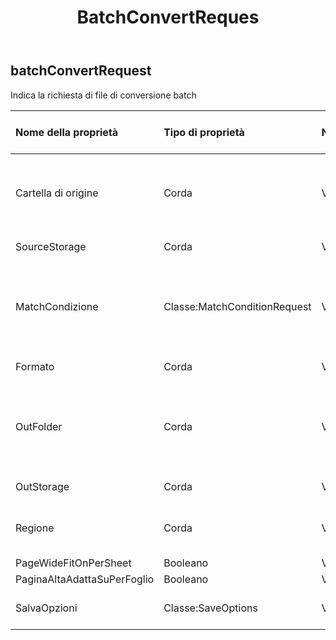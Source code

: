 ﻿---
title: BatchConvertReques
second_title: Aspose.Cells Cloud Documen
type: docs
url: /it/specification/model/batchconvertrequest/
description: "Aspose.Cells Specifica del modello cloud: BatchConvertRequest. Gestisci facilmente Excel e altri fogli di calcolo con funzionalità come apertura, generazione, modifica, divisione, unione, confronto e conversione"
kwords: Excel, Office, Foglio di calcolo, Cloud REST API, BatchConvertRequest
weight: 50
---
## **batchConvertRequest**

 Indica la richiesta di file di conversione batch

| Nome della proprietà| Tipo di proprietà| Nullabile| Sola lettura| Valore di default| Descrizione|
|:- |:- |:- |:- |:- |:- |
| Cartella di origine| Corda| VERO| Falso|| La directory memorizza i file che necessitano di formattare la conversione.|
| SourceStorage| Corda| VERO| Falso|| Aspose Nome archivio cloud.|
| MatchCondizione| Classe:MatchConditionRequest| VERO| Falso|| Indica la condizione di corrispondenza che deve essere elaborata per il nome file.|
| Formato| Corda| VERO| Falso|| Formato di conversione.|
| OutFolder| Corda| VERO| Falso|| La directory che memorizza i file la cui conversione del formato ha avuto esito positivo.|
| OutStorage| Corda| VERO| Falso|| Aspose Nome archivio cloud.|
| Regione| Corda| VERO| Falso|| Le impostazioni regionali per la cartella di lavoro.|
| PageWideFitOnPerSheet| Booleano| VERO| Falso|||
| PaginaAltaAdattaSuPerFoglio| Booleano| VERO| Falso|||
| SalvaOpzioni| Classe:SaveOptions| VERO| Falso|| Indica le opzioni di salvataggio.|

